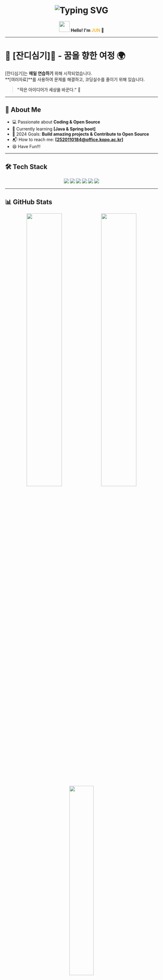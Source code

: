 <!-- 헤더 -->
<h1 align="center">  
  <img src="https://readme-typing-svg.herokuapp.com?font=Fira+Code&weight=600&size=30&pause=1000&color=F7B93E&width=435&lines=Welcome+to+my+GitHub!;I+love+Coding+%26+Open+Source!;Let's+collaborate!+🚀" alt="Typing SVG" />
</h1>  

<p align="center">
  <img src="https://media.giphy.com/media/hvRJCLFzcasrR4ia7z/giphy.gif" width="35px">  
  <b>Hello! I'm <span style="color:#F7B93E">JUN</span> 👋</b>  
</p>  

---
# 🌿 **[잔디심기]**🌿 - 꿈을 향한 여정 🌍

[잔디심기]는 **매일 연습하기** 위해 시작되었습니다.  
**[여러자료]**를 사용하여 문제를 해결하고, 코딩실수를 줄이기 위해 있습니다.  

> **"작은 아이디어가 세상을 바꾼다."** 🌱
---
## 🚀 About Me  

- 💻 Passionate about **Coding & Open Source**  
- 🌱 Currently learning **[Java & Spring boot]**  
- 🎯 2024 Goals: **Build amazing projects & Contribute to Open Source**  
- 📬 How to reach me: **[2520110184@office.kopo.ac.kr]**  
- 😆 Have Fun!!!

---

## 🛠️ Tech Stack  

<p align="center">  
  <img src="https://img.shields.io/badge/-Python-3776AB?style=for-the-badge&logo=python&logoColor=white" />  
  <img src="https://img.shields.io/badge/-JavaScript-F7DF1E?style=for-the-badge&logo=javascript&logoColor=black" />  
  <img src="https://img.shields.io/badge/-React-61DAFB?style=for-the-badge&logo=react&logoColor=white" />  
  <img src="https://img.shields.io/badge/-Node.js-339933?style=for-the-badge&logo=node.js&logoColor=white" />  
  <img src="https://img.shields.io/badge/-Git-F05032?style=for-the-badge&logo=git&logoColor=white" />  
  <img src="https://img.shields.io/badge/-Docker-2496ED?style=for-the-badge&logo=docker&logoColor=white" />  
</p>  

---

## 📊 GitHub Stats  

<p align="center">  
  <img src="https://github-readme-stats.vercel.app/api?username=your-github-username&show_icons=true&theme=tokyonight" width="48%" />  
  <img src="https://github-readme-streak-stats.herokuapp.com/?user=your-github-username&theme=tokyonight" width="48%" />  
</p>  

<p align="center">  
  <img src="https://github-readme-stats.vercel.app/api/top-langs/?username=your-github-username&layout=compact&theme=tokyonight" width="40%" />  
</p>  

---

## 🎵 Now Playing  
<p align="center">  
  <img src="https://spotify-github-profile.vercel.app/api/view?uid=your-spotify-id&cover_image=true&theme=novatorem" width="40%" />  
</p>  

---

## 🌎 Let's Connect!  
<p align="center">  
  <a href="https://linkedin.com/in/yourprofile"><img src="https://img.shields.io/badge/-LinkedIn-0077B5?style=for-the-badge&logo=Linkedin&logoColor=white"></a>  
  <a href="https://twitter.com/yourhandle"><img src="https://img.shields.io/badge/-Twitter-1DA1F2?style=for-the-badge&logo=twitter&logoColor=white"></a>  
  <a href="https://your-portfolio.com"><img src="https://img.shields.io/badge/-Portfolio-FF5722?style=for-the-badge&logo=firefox&logoColor=white"></a>  
  <a href="mailto:your.email@example.com"><img src="https://img.shields.io/badge/-Email-D14836?style=for-the-badge&logo=gmail&logoColor=white"></a>  
</p>  

---

⭐️ **Thanks for visiting!** **Feel free to check out my repositories and drop a star!** 🌟  

